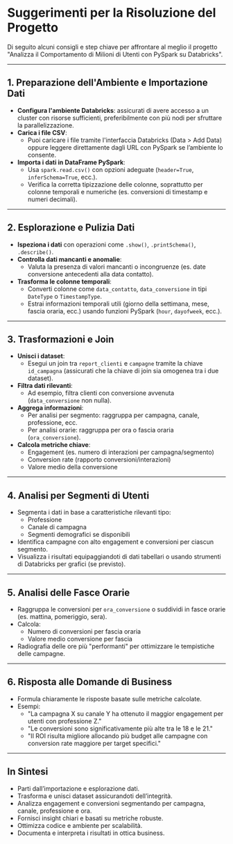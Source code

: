 
# Suggerimenti per la Risoluzione del Progetto

Di seguito alcuni consigli e step chiave per affrontare al meglio il progetto "Analizza il Comportamento di Milioni di Utenti con PySpark su Databricks".

---

## 1. Preparazione dell'Ambiente e Importazione Dati

- **Configura l'ambiente Databricks**: assicurati di avere accesso a un cluster con risorse sufficienti, preferibilmente con più nodi per sfruttare la parallelizzazione.
- **Carica i file CSV**:
  - Puoi caricare i file tramite l'interfaccia Databricks (Data > Add Data) oppure leggere direttamente dagli URL con PySpark se l’ambiente lo consente.
- **Importa i dati in DataFrame PySpark**:
  - Usa `spark.read.csv()` con opzioni adeguate (`header=True`, `inferSchema=True`, ecc.).
  - Verifica la corretta tipizzazione delle colonne, soprattutto per colonne temporali e numeriche (es. conversioni di timestamp e numeri decimali).

---

## 2. Esplorazione e Pulizia Dati

- **Ispeziona i dati** con operazioni come `.show()`, `.printSchema()`, `.describe()`.
- **Controlla dati mancanti e anomalie**:
  - Valuta la presenza di valori mancanti o incongruenze (es. date conversione antecedenti alla data contatto).
- **Trasforma le colonne temporali**:
  - Converti colonne come `data_contatto`, `data_conversione` in tipi `DateType` o `TimestampType`.
  - Estrai informazioni temporali utili (giorno della settimana, mese, fascia oraria, ecc.) usando funzioni PySpark (`hour`, `dayofweek`, ecc.).
  
---

## 3. Trasformazioni e Join

- **Unisci i dataset**:
  - Esegui un join tra `report_clienti` e `campagne` tramite la chiave `id_campagna` (assicurati che la chiave di join sia omogenea tra i due dataset).
- **Filtra dati rilevanti**:
  - Ad esempio, filtra clienti con conversione avvenuta (`data_conversione` non nulla).
- **Aggrega informazioni**:
  - Per analisi per segmento: raggruppa per campagna, canale, professione, ecc.
  - Per analisi orarie: raggruppa per ora o fascia oraria (`ora_conversione`).
- **Calcola metriche chiave**:
  - Engagement (es. numero di interazioni per campagna/segmento)
  - Conversion rate (rapporto conversioni/interazioni)
  - Valore medio della conversione

---

## 4. Analisi per Segmenti di Utenti

- Segmenta i dati in base a caratteristiche rilevanti tipo:
  - Professione
  - Canale di campagna
  - Segmenti demografici se disponibili
- Identifica campagne con alto engagement e conversioni per ciascun segmento.
- Visualizza i risultati equipaggiandoti di dati tabellari o usando strumenti di Databricks per grafici (se previsto).

---

## 5. Analisi delle Fasce Orarie

- Raggruppa le conversioni per `ora_conversione` o suddividi in fasce orarie (es. mattina, pomeriggio, sera).
- Calcola:
  - Numero di conversioni per fascia oraria
  - Valore medio conversione per fascia
- Radiografia delle ore più "performanti" per ottimizzare le tempistiche delle campagne.

---

## 6. Risposta alle Domande di Business

- Formula chiaramente le risposte basate sulle metriche calcolate.
- Esempi:
  - "La campagna X su canale Y ha ottenuto il maggior engagement per utenti con professione Z."
  - "Le conversioni sono significativamente più alte tra le 18 e le 21."
  - "Il ROI risulta migliore allocando più budget alle campagne con conversion rate maggiore per target specifici."

---

## In Sintesi

- Parti dall’importazione e esplorazione dati.
- Trasforma e unisci dataset assicurandoti dell’integrità.
- Analizza engagement e conversioni segmentando per campagna, canale, professione e ora.
- Fornisci insight chiari e basati su metriche robuste.
- Ottimizza codice e ambiente per scalabilità.
- Documenta e interpreta i risultati in ottica business.